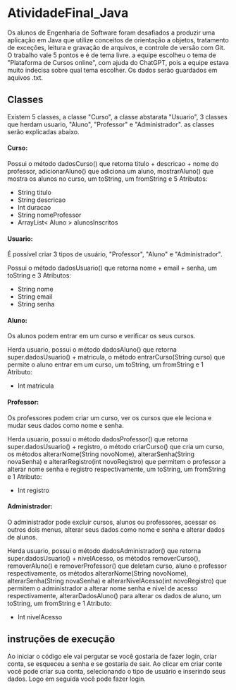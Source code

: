 # AtividadeFinal_Java
Os alunos de Engenharia de Software foram desafiados a produzir uma aplicação em Java que utilize conceitos de orientação a objetos, tratamento de exceções, leitura e gravação de arquivos, e controle de versão com Git. O trabalho vale 5 pontos e é de tema livre. a equipe escolheu o tema de "Plataforma de Cursos online", com ajuda do ChatGPT, pois a equipe estava muito indecisa sobre qual tema escolher. Os dados serão guardados em aquivos .txt.

## Classes
Existem 5 classes, a classe "Curso", a classe abstarata "Usuario", 3 classes que herdam usuario, "Aluno", "Professor" e "Administrador". as classes serão explicadas abaixo.
#### Curso:
Possui o método dadosCurso() que retorna titulo + descricao + nome do professor, adicionarAluno() que adiciona um aluno, mostrarAluno() que mostra os alunos no curso, um toString, um fromString e 5 Atributos:
- String titulo
- String descricao
- Int duracao
- String nomeProfessor
- ArrayList< Aluno > alunosInscritos

#### Usuario:
É possível criar 3 tipos de usuário, "Professor", "Aluno" e "Administrador".

Possui o método dadosUsuario() que retorna nome + email + senha, um toString e 3 Atributos:
- String nome
- String email
- String senha

#### Aluno:
Os alunos podem entrar em um curso e verificar os seus cursos.

Herda usuario, possui o método dadosAluno() que retorna super.dadosUsuario() + matricula, o método entrarCurso(String curso) que permite o aluno entrar em um curso, um toString, um fromString e 1 Atributo:
- Int matricula

#### Professor:
Os professores podem criar um curso, ver os cursos que ele leciona e mudar seus dados como nome e senha.

Herda usuario, possui o método dadosProfessor() que retorna super.dadosUsuario() + registro, o método criarCurso() que cria um curso, os métodos alterarNome(String novoNome), alterarSenha(String novaSenha) e alterarRegistro(int novoRegistro) que permitem o professor a alterar nome senha e registro respectivamente, um toString, um fromString e 1 Atributo:
- Int registro

#### Administrador:
O administrador pode excluir cursos, alunos ou professores, acessar os outros dois menus, alterar seus dados como nome e senha e alterar dados de alunos.

Herda usuario, possui o método dadosAdministrador() que retorna super.dadosUsuario() + nivelAcesso, os métodos removerCurso(), removerAluno() e removerProfessor() que deletam curso, aluno e professor respectivamente, os métodos alterarNome(String novoNome), alterarSenha(String novaSenha) e alterarNivelAcesso(int novoRegistro) que permitem o administrador a alterar nome senha e nivel de acesso respectivamente, alterarDadosAluno() para alterar os dados de aluno, um toString, um fromString e 1 Atributo:
- Int nivelAcesso

## instruções de execução
Ao iniciar o código ele vai pergutar se você gostaria de fazer login, criar conta, se esqueceu a senha e se gostaria de sair. Ao clicar em criar conte você pode criar sua conta, selecionando o tipo de usuário e inserindo seus dados. Logo em seguida você pode fazer login.
